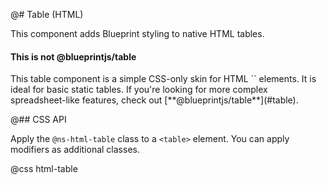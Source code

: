 @# Table (HTML)

This component adds Blueprint styling to native HTML tables.

<div class="@ns-callout @ns-intent-primary @ns-icon-info-sign">
    <h4 class="@ns-callout-title">This is not @blueprintjs/table</h4>
    This table component is a simple CSS-only skin for HTML `<table>` elements.
    It is ideal for basic static tables. If you're looking for more complex
    spreadsheet-like features, check out [**@blueprintjs/table**](#table).
</div>

@## CSS API

Apply the `@ns-html-table` class to a `<table>` element. You can apply modifiers as additional classes.

@css html-table
